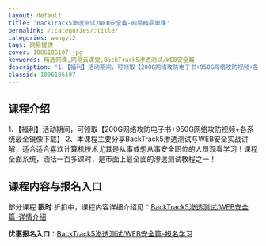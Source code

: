 ```yaml
---
layout: default
title: 'BackTrack5渗透测试/WEB安全篇-网易精品单课'
permalink: /:categories/:title/
categories: wangyi2
tags: 网易提供
cover: 1006186107.jpg
keywords: 精选网课,网易云课堂,BackTrack5渗透测试/WEB安全篇
description: "1、【福利】活动期间，可领取【200G网络攻防电子书+950G网络攻防视频+各系统最全镜像下载】2、本课程主要分享BackTrack5渗透测试与WEB安全实战讲解，适合适合喜欢计算机技术尤其"
classid: 1006186107
---
```


## 课程介绍

1、【福利】活动期间，可领取【200G网络攻防电子书+950G网络攻防视频+各系统最全镜像下载】
2、本课程主要分享BackTrack5渗透测试与WEB安全实战讲解，适合适合喜欢计算机技术尤其是从事或想从事安全职位的人员观看学习！课程全面系统，涵括一百多课时，是市面上最全面的渗透测试教程之一！

## 课程内容与报名入口

部分课程 **限时** 折扣中，课程内容详细介绍见：[BackTrack5渗透测试/WEB安全篇-详情介绍](https://study.163.com/course/introduction/1006186107.htm?share=1&shareId=1025206652&utm_campaign=share&utm_medium=iphoneShare&utm_source=&utm_u=1025206652)

**优惠报名入口**：[BackTrack5渗透测试/WEB安全篇-报名学习](https://study.163.com/course/introduction/1006186107.htm?share=1&shareId=1025206652&utm_campaign=share&utm_medium=iphoneShare&utm_source=&utm_u=1025206652)

